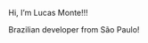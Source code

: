 Hi, I’m Lucas Monte!!!

Brazilian developer from São Paulo!

<!---
offmonte/offmonte is a ✨ special ✨ repository because its `README.md` (this file) appears on your GitHub profile.
You can click the Preview link to take a look at your changes!!!!!!!
--->
